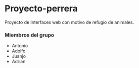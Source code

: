 # Proyecto-perrera

Proyecto de Interfaces web con motivo de refugio de animales.

### Miembros del grupo
- Antonio
- Adolfo
- Juanjo
- Adrian
